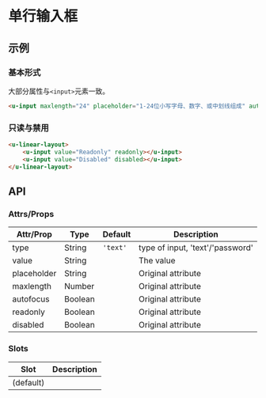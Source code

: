 # 单行输入框

## 示例
### 基本形式

大部分属性与`<input>`元素一致。

``` html
<u-input maxlength="24" placeholder="1-24位小写字母、数字、或中划线组成" autofocus></u-input>
```

### 只读与禁用

``` html
<u-linear-layout>
    <u-input value="Readonly" readonly></u-input>
    <u-input value="Disabled" disabled></u-input>
</u-linear-layout>
```

## API
### Attrs/Props

| Attr/Prop | Type | Default | Description |
| --------- | ---- | ------- | ----------- |
| type | String | `'text'` | type of input, 'text'/'password' |
| value | String | | The value |
| placeholder | String | | Original attribute |
| maxlength | Number | | Original attribute |
| autofocus | Boolean | | Original attribute |
| readonly | Boolean | | Original attribute |
| disabled | Boolean | | Original attribute |

### Slots

| Slot | Description |
| ---- | ----------- |
| (default) | |
